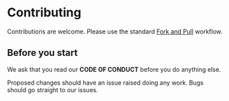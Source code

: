 # Contributing

Contributions are welcome. Please use the standard
[Fork and Pull](https://help.github.com/articles/using-pull-requests/) workflow.

## Before you start

We ask that you read our **CODE OF CONDUCT** before you do anything else.

Proposed changes should have an issue raised doing any work. Bugs should go straight to our issues.
